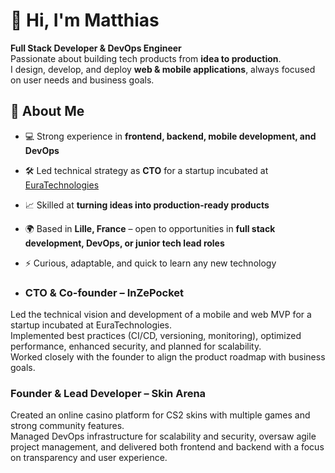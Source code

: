 # 👋 Hi, I'm Matthias

**Full Stack Developer & DevOps Engineer**  
Passionate about building tech products from **idea to production**.  
I design, develop, and deploy **web & mobile applications**, always focused on user needs and business goals.

## 🚀 About Me

- 💻 Strong experience in **frontend, backend, mobile development, and DevOps**
- 🛠 Led technical strategy as **CTO** for a startup incubated at [EuraTechnologies](https://www.euratechnologies.com)
- 📈 Skilled at **turning ideas into production-ready products**
- 🌍 Based in **Lille, France** – open to opportunities in **full stack development, DevOps, or junior tech lead roles**
- ⚡ Curious, adaptable, and quick to learn any new technology

- ### **CTO & Co-founder – InZePocket**
Led the technical vision and development of a mobile and web MVP for a startup incubated at EuraTechnologies.  
Implemented best practices (CI/CD, versioning, monitoring), optimized performance, enhanced security, and planned for scalability.  
Worked closely with the founder to align the product roadmap with business goals.

### **Founder & Lead Developer – Skin Arena**
Created an online casino platform for CS2 skins with multiple games and strong community features.  
Managed DevOps infrastructure for scalability and security, oversaw agile project management, and delivered both frontend and backend with a focus on transparency and user experience.
